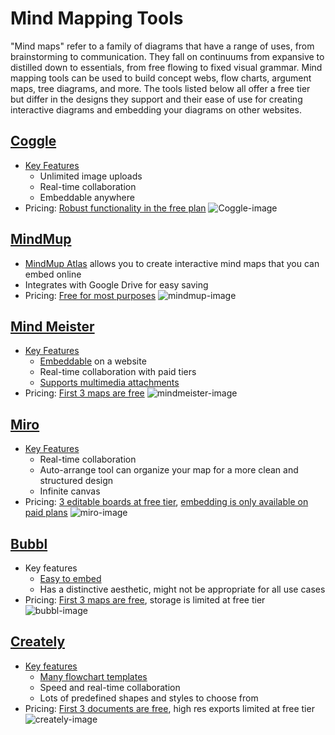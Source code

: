 # Mind Mapping Tools

"Mind maps" refer to a family of diagrams that have a range of uses, from brainstorming to communication. They fall on continuums from expansive to distilled down to essentials, from free flowing to fixed visual grammar. Mind mapping tools can be used to build concept webs, flow charts, argument maps, tree diagrams, and more. The tools listed below all offer a free tier but differ in the designs they support and their ease of use for creating interactive diagrams and embedding your diagrams on other websites.

## [Coggle](https://coggle.it/?lang=en-US)
*   [Key Features](https://coggle.it/?lang=en-US#features)
    *   Unlimited image uploads
    *   Real-time collaboration
    *   Embeddable anywhere
*   Pricing: [Robust functionality in the free plan](https://coggle.it/?lang=en-US#pricing)
![Coggle-image](https://d33v4339jhl8k0.cloudfront.net/docs/assets/58811165dd8c8e484b24f36e/images/59db6e992c7d3a40f0ed4bd6/file-koRDsMofNe.png)

## [MindMup](https://www.mindmup.com/) 
*   [MindMup Atlas](https://www.mindmup.com/tutorials/mindmup-atlas.html) allows you to create interactive mind maps that you can embed online
*   Integrates with Google Drive for easy saving
*   Pricing: [Free for most purposes](https://www.mindmup.com/mindmup-gold/)
![mindmup-image](http://www.mind-mapping.org/blog/wp-content/uploads/2013/11/Mindmup4m.png)

## [Mind Meister ](https://www.mindmeister.com/)
*   [Key Features](https://www.mindmeister.com/mind-map-pricing/comparison?edu=0)
    *   [Embeddable](https://www.mindmeister.com/blog/meister-news/2010/10/11/embedding-mind-maps/) on a website
    *   Real-time collaboration with paid tiers
    *   [Supports multimedia attachments](https://www.mindmeister.com/mind-map-pricing/comparison?edu=0)
*   Pricing: [First 3 maps are free](https://www.mindmeister.com/mind-map-pricing)
![mindmeister-image](https://i2.wp.com/blacksheep.ninja/wp-content/uploads/2018/05/MindMeister_1.png?fit=1126%2C777&ssl=1)

## [Miro](https://miro.com/mind-map/)
*   [Key Features](https://miro.com/mind-map/)
    *   Real-time collaboration
    *   Auto-arrange tool can organize your map for a more clean and structured design
    *   Infinite canvas
*   Pricing: [3 editable boards at free tier](https://miro.com/pricing/), [embedding is only available on paid plans](https://help.miro.com/hc/en-us/articles/360016335640-Embedding-Editable-Boards-into-Websites)
![miro-image](https://miro.medium.com/max/700/1*NcQSD0dHtvRrcG_SaAmiKg.png)

## [Bubbl](https://bubbl.us/)
*   Key features
    *   [Easy to embed](https://bubbl.us/help/embed)
    *   Has a distinctive aesthetic, might not be appropriate for all use cases
*   Pricing: [First 3 maps are free](https://bubbl.us/register), storage is limited at free tier
![bubbl-image](https://bubbl.us/v3/docs/images/home/Website-Outline.png)

## [Creately](https://creately.com/)
*   [Key features](https://creately.com/tour/)
    *   [Many flowchart templates](https://creately.com/diagram-type/flowchart)
    *   Speed and real-time collaboration
    *   Lots of predefined shapes and styles to choose from
*   Pricing: [First 3 documents are free](https://creately.com/plans/), high res exports limited at free tier
![creately-image](https://d3n817fwly711g.cloudfront.net/blog/wp-content/uploads/2012/12/Start-Business-Mind-Map.png)
